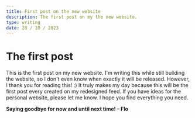 ```yaml
---
title: First post on the new website
description: The first post on my the new website.
type: writing
date: 28 / 10 / 2023
---
```


# The first post

This is the first post on my new website. I'm writing this while still building the website, so I don't even know when exactly it will be released. However, I thank you for reading this! :) It truly makes my day because this will be the first post every created on my redesigned feed. If you have ideas for the personal website, please let me know. I hope you find everything you need.

**Saying goodbye for now and until next time! – Flo**
